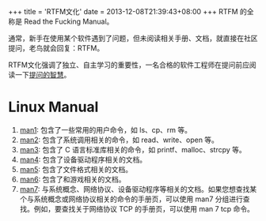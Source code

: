 +++
title = 'RTFM文化'
date = 2013-12-08T21:39:43+08:00
+++
RTFM 的全称是 Read the Fucking Manual。

通常，新手在使用某个软件遇到了问题，但未阅读相关手册、文档，就直接在社区提问，老鸟就会回复：RTFM。
<!--more-->

RTFM文化强调了独立、自主学习的重要性，一名合格的软件工程师在提问前应阅读一下[提问的智慧](https://github.com/ryanhanwu/How-To-Ask-Questions-The-Smart-Way/blob/main/README-zh_CN.md)。

# Linux Manual
1. [man1](https://man7.org/linux/man-pages/man1/): 包含了一些常用的用户命令，如 ls、cp、rm 等。
2. [man2](https://man7.org/linux/man-pages/man2/): 包含了系统调用相关的命令，如 read、write、open 等。
3. [man3](https://man7.org/linux/man-pages/man3/): 包含了 C 语言标准库相关的命令，如 printf、malloc、strcpy 等。
4. [man4](https://man7.org/linux/man-pages/man4/): 包含了设备驱动程序相关的文档。
5. [man5](https://man7.org/linux/man-pages/man5/): 包含了文件格式相关的文档。
6. [man6](https://man7.org/linux/man-pages/man6/): 包含了和游戏相关的文档。
7. [man7](https://man7.org/linux/man-pages/man7/): 与系统概念、网络协议、设备驱动程序等相关的文档。如果您想查找某个与系统概念或网络协议相关的命令的手册页，可以使用 man7 分组进行查找。例如，要查找关于网络协议 TCP 的手册页，可以使用 man 7 tcp 命令。
